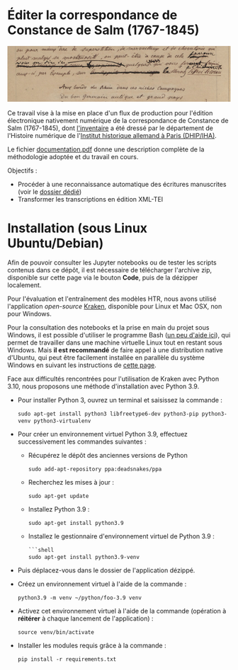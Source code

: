 Éditer la correspondance de <br>Constance de Salm (1767-1845)
====

![accueil](./accueil.jpg)

Ce travail vise à la mise en place d'un flux de production pour l'édition électronique nativement numérique de la correspondance de Constance de Salm (1767-1845), dont [l'inventaire](https://constance-de-salm.de/) a été dressé par le département de l'Histoire numérique de l'[Institut historique allemand à Paris (DHIP/IHA)](http://www.dhi-paris.fr/fr/page-daccueil.html).

Le fichier [documentation.pdf](./documentation/documentation.pdf) donne une description complète de la méthodologie adoptée et du travail en cours.

Objectifs :
- Procéder à une reconnaissance automatique des écritures manuscrites (voir le [dossier dédié](./htr))
- Transformer les transcriptions en édition XML-TEI

# Installation (sous Linux Ubuntu/Debian)
Afin de pouvoir consulter les Jupyter notebooks ou de tester les scripts contenus dans ce dépôt, il est nécessaire de télécharger l'archive zip, disponible sur cette page via le bouton **Code**, puis de la dézipper localement.

Pour l'évaluation et l'entraînement des modèles HTR, nous avons utilisé l'application *open-source* [Kraken](https://github.com/mittagessen/kraken), disponible pour Linux et Mac OSX, non pour Windows.

Pour la consultation des notebooks et la prise en main du projet sous Windows, il est possible d'utiliser le programme Bash ([un peu d'aide ici](https://blog.ineat-group.com/2020/02/utiliser-le-terminal-bash-natif-dans-windows-10/)), qui permet de travailler dans une machine virtuelle Linux tout en restant sous Windows. Mais **il est recommandé** de faire appel à une distribution native d'Ubuntu, qui peut être facilement installée en parallèle du système Windows en suivant les instructions de [cette page](https://lecrabeinfo.net/installer-ubuntu-20-04-lts-dual-boot-windows-10.html).

Face aux difficultés rencontrées pour l'utilisation de Kraken avec Python 3.10, nous proposons une méthode d'installation avec Python 3.9.

- Pour installer Python 3, ouvrez un terminal et saisissez la commande :
    ```shell
    sudo apt-get install python3 libfreetype6-dev python3-pip python3-venv python3-virtualenv
    ```
    
- Pour créer un environnement virtuel Python 3.9, effectuez successivement les commandes suivantes :
    - Récupérez le dépôt des anciennes versions de Python
        ```shell
        sudo add-apt-repository ppa:deadsnakes/ppa
        ```
    - Recherchez les mises à jour :
        ```shell
        sudo apt-get update
        ```
    - Installez Python 3.9 :
        ```shell
        sudo apt-get install python3.9
    - Installez le gestionnaire d'environnement virtuel de Python 3.9 :
        ```
        ```shell
        sudo apt-get install python3.9-venv
        ```

- Puis déplacez-vous dans le dossier de l'application dézippé.

- Créez un environnement virtuel à l'aide de la commande :
    ```shell
    python3.9 -m venv ~/python/foo-3.9 venv
    ```

- Activez cet environnement virtuel à l'aide de la commande (opération à **réitérer** à chaque lancement de l'application) :
    ```shell
    source venv/bin/activate
    ```
- Installer les modules requis grâce à la commande :
    ```shell
    pip install -r requirements.txt
    ```
